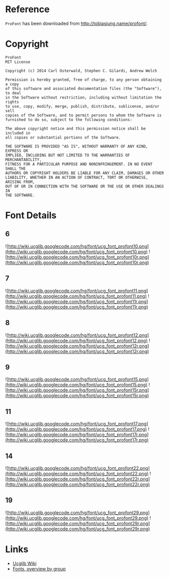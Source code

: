 

# Reference #

`ProFont` has been downloaded from http://tobiasjung.name/profont/.

# Copyright #

```
ProFont
MIT License

Copyright (c) 2014 Carl Osterwald, Stephen C. Gilardi, Andrew Welch

Permission is hereby granted, free of charge, to any person obtaining a copy
of this software and associated documentation files (the "Software"), to deal
in the Software without restriction, including without limitation the rights
to use, copy, modify, merge, publish, distribute, sublicense, and/or sell
copies of the Software, and to permit persons to whom the Software is
furnished to do so, subject to the following conditions:

The above copyright notice and this permission notice shall be included in
all copies or substantial portions of the Software.

THE SOFTWARE IS PROVIDED "AS IS", WITHOUT WARRANTY OF ANY KIND, EXPRESS OR
IMPLIED, INCLUDING BUT NOT LIMITED TO THE WARRANTIES OF MERCHANTABILITY,
FITNESS FOR A PARTICULAR PURPOSE AND NONINFRINGEMENT. IN NO EVENT SHALL THE
AUTHORS OR COPYRIGHT HOLDERS BE LIABLE FOR ANY CLAIM, DAMAGES OR OTHER
LIABILITY, WHETHER IN AN ACTION OF CONTRACT, TORT OR OTHERWISE, ARISING FROM,
OUT OF OR IN CONNECTION WITH THE SOFTWARE OR THE USE OR OTHER DEALINGS IN
THE SOFTWARE.
```

# Font Details #

## 6 ##
![http://wiki.ucglib.googlecode.com/hg/font/ucg_font_profont10.png](http://wiki.ucglib.googlecode.com/hg/font/ucg_font_profont10.png)
![http://wiki.ucglib.googlecode.com/hg/font/ucg_font_profont10r.png](http://wiki.ucglib.googlecode.com/hg/font/ucg_font_profont10r.png)

## 7 ##
![http://wiki.ucglib.googlecode.com/hg/font/ucg_font_profont11.png](http://wiki.ucglib.googlecode.com/hg/font/ucg_font_profont11.png)
![http://wiki.ucglib.googlecode.com/hg/font/ucg_font_profont11r.png](http://wiki.ucglib.googlecode.com/hg/font/ucg_font_profont11r.png)

## 8 ##
![http://wiki.ucglib.googlecode.com/hg/font/ucg_font_profont12.png](http://wiki.ucglib.googlecode.com/hg/font/ucg_font_profont12.png)
![http://wiki.ucglib.googlecode.com/hg/font/ucg_font_profont12r.png](http://wiki.ucglib.googlecode.com/hg/font/ucg_font_profont12r.png)

## 9 ##
![http://wiki.ucglib.googlecode.com/hg/font/ucg_font_profont15.png](http://wiki.ucglib.googlecode.com/hg/font/ucg_font_profont15.png)
![http://wiki.ucglib.googlecode.com/hg/font/ucg_font_profont15r.png](http://wiki.ucglib.googlecode.com/hg/font/ucg_font_profont15r.png)

## 11 ##
![http://wiki.ucglib.googlecode.com/hg/font/ucg_font_profont17.png](http://wiki.ucglib.googlecode.com/hg/font/ucg_font_profont17.png)
![http://wiki.ucglib.googlecode.com/hg/font/ucg_font_profont17r.png](http://wiki.ucglib.googlecode.com/hg/font/ucg_font_profont17r.png)

## 14 ##
![http://wiki.ucglib.googlecode.com/hg/font/ucg_font_profont22.png](http://wiki.ucglib.googlecode.com/hg/font/ucg_font_profont22.png)
![http://wiki.ucglib.googlecode.com/hg/font/ucg_font_profont22r.png](http://wiki.ucglib.googlecode.com/hg/font/ucg_font_profont22r.png)

## 19 ##
![http://wiki.ucglib.googlecode.com/hg/font/ucg_font_profont29.png](http://wiki.ucglib.googlecode.com/hg/font/ucg_font_profont29.png)
![http://wiki.ucglib.googlecode.com/hg/font/ucg_font_profont29r.png](http://wiki.ucglib.googlecode.com/hg/font/ucg_font_profont29r.png)

# Links #
  * [Ucglib Wiki](ucglib.md)
  * [Fonts, overview by group](fontgroup.md)